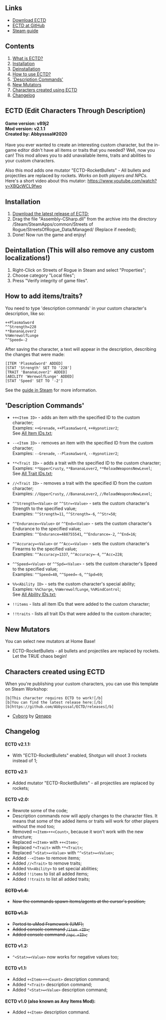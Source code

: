 ## Links ##
* [Download ECTD](https://github.com/Abbysssal/ECTD/releases)
* [ECTD at GitHub](https://github.com/Abbysssal/ECTD)
* [Steam guide](https://steamcommunity.com/sharedfiles/filedetails/?id=2093706214)

## Contents ##
1.	[What is ECTD?](https://github.com/Abbysssal/ECTD#ectd-edit-characters-through-description)
2.	[Installation](https://github.com/Abbysssal/ECTD#installation)
3.	[Deinstallation](https://github.com/Abbysssal/ECTD#deintallation-this-will-also-remove-any-custom-localizations)
4.	[How to use ECTD?](https://github.com/Abbysssal/ECTD#how-to-add-itemstraits)
5.	['Description Commands'](https://github.com/Abbysssal/ECTD#description-commands)
6.	[New Mutators](https://github.com/Abbysssal/ECTD#new-mutators)
7.	[Characters created using ECTD](https://github.com/Abbysssal/ECTD#characters-created-using-ectd)
8.	[Changelog](https://github.com/Abbysssal/ECTD#changelog)

## ECTD (Edit Characters Through Description) ##
#### Game version: v89j2<br/>Mod version: v2.1.1<br/>Created by: Abbysssal#2020 ####

Have you ever wanted to create an interesting custom character, but the in-game editor didn't have all items or traits that you needed? Well, now you can! This mod allows you to add unavailable items, traits and abilities to your custom characters.

Also this mod adds one mutator "ECTD-RocketBullets" - All bullets and projectiles are replaced by rockets. *Works on both players and NPCs.* Here's a short video about this mutator: https://www.youtube.com/watch?v=XBQcWCL9fwo

## Installation ##
1.	[Download the latest release of ECTD](https://github.com/Abbysssal/ECTD/releases);
1.  Drag the file "Assembly-CSharp.dll" from the archive into the directory /Steam/SteamApps/common/Streets of Rogue/StreetsOfRogue_Data/Managed/ (Replace if needed);
2.  Done! Now run the game and enjoy!

## Deintallation (This will also remove any custom localizations!) ##
1.  Right-Click on Streets of Rogue in Steam and select "Properties";
2.  Choose category "Local files";
3.  Press "Verify integrity of game files".

## How to add items/traits? ##
You need to type 'description commands' in your custom character's description, like so:
```
++PlasmaSword
^^Strength=228
**BananaLover2
%%WerewolfLunge
^^Speed=-2
```
After saving the character, a text will appear in the description, describing the changes that were made:
```
[ITEM 'PlasmaSword' ADDED]
[STAT 'Strength' SET TO '228']
[TRAIT 'BananaLover2' ADDED]
[ABILITY 'WerewolfLunge' ADDED]
[STAT 'Speed' SET TO '-2']
```

See the [guide in Steam](https://steamcommunity.com/sharedfiles/filedetails/?id=2093706214) for more information.

## 'Description Commands' ##

* `++<Item ID>` - adds an item with the specified ID to the custom character;
<br/>Examples: `++Grenade`, `++PlasmaSword`, `++Hypnotizer2`;
<br/>See [All Item IDs.txt](https://github.com/Abbysssal/ECTD/blob/master/All%20Item%20IDs.txt);

* `--<Item ID>` - removes an item with the specified ID from the custom character;
<br/>Examples: `--Grenade`, `--PlasmaSword`, `--Hypnotizer2`;

* `**<Trait ID>` - adds a trait with the specified ID to the custom character;
<br/>Examples: `**UpperCrusty`, `**BananaLover2`, `**ReloadWeaponsNewLevel`;
<br/>See [All Trait IDs.txt](https://github.com/Abbysssal/ECTD/blob/master/All%20Trait%20IDs.txt);

* `//<Trait ID>` - removes a trait with the specified ID from the custom character;
<br/>Examples: `//UpperCrusty`, `//BananaLover2`, `//ReloadWeaponsNewLevel`;

* `^^Strength=<Value>` or `^^Str=<Value>` - sets the custom character's Strength to the specified value;
<br/>Examples: `^^Strength=11`, `^^Strength=-6`, `^^Str=50`;

* `^^Endurance=<Value>` or `^^End=<Value>` - sets the custom character's Endurance to the specified value;
<br/>Examples: `^^Endurance=488755541`, `^^Endurance=-2`, `^^End=16`;

* `^^Accuracy=<Value>` or `^^Acc=<Value>` - sets the custom character's Firearms to the specified value;
<br/>Examples: `^^Accuracy=1337`, `^^Accuracy=-4`, `^^Acc=228`;

* `^^Speed=<Value>` or `^^Spd=<Value>` - sets the custom character's Speed to the specified value;
<br/>Examples: `^^Speed=40`, `^^Speed=-6`, `^^Spd=69`;

* `%%<Ability ID>` - sets the custom character's special ability;
<br/>Examples: `%%Charge`, `%%WerewolfLunge`, `%%MindControl`;
<br/>See [All Ability IDs.txt](https://github.com/Abbysssal/ECTD/blob/master/All%20Ability%20IDs.txt);

* `!!items` - lists all item IDs that were added to the custom character;

* `!!traits` - lists all trait IDs that were added to the custom character;

## New Mutators ##
You can select new mutators at Home Base!

* ECTD-RocketBullets - all bullets and projectiles are replaced by rockets. Let the TRUE chaos begin!

## Characters created using ECTD ##
When you're publishing your custom characters, you can use this template on Steam Workshop:
```
[b]This character requires ECTD to work![/b]
[b]You can find the latest release here:[/b]
[b]https://github.com/Abbysssal/ECTD/releases[/b]
```

* [Cyborg](https://steamcommunity.com/sharedfiles/filedetails/?id=2092648215) by [Qenapp](https://steamcommunity.com/id/Qenapp)

## Changelog ##

#### ECTD v2.1.1: ####
* With "ECTD-RocketBullets" enabled, Shotgun will shoot 3 rockets instead of 1;

#### ECTD v2.1: ####
* Added mutator "ECTD-RocketBullets" - all projectiles are replaced by rockets;

#### ECTD v2.0: ####
* Rewrote some of the code;
* Description commands now will apply changes to the character files. It means that some of the added items or traits will work for other players without the mod too;
* Removed `+<Item>++<Count>`, because it won't work with the new structure;
* Replaced `+<Item>` with `++<Item>`;
* Replaced `*<Trait>` with `**<Trait>`;
* Replaced `^<Stat>=<Value>` with `^^<Stat>=<Value>`;
* Added `--<Item>` to remove items;
* Added `//<Trait>` to remove traits;
* Added `%%<Ability>` to set special abilities;
* Added `!!items` to list all added items;
* Added `!!traits` to list all added traits;

#### ~~ECTD v1.4:~~ ####
* ~~Now the commands spawn items/agents at the cursor's position;~~

#### ~~ECTD v1.3:~~ ####
* ~~Ported to uMod Framework (UMF);~~
* ~~Added console command `/item <ID>`;~~
* ~~Added console command `/npc <ID>`;~~

#### ECTD v1.2: ####
* `^<Stat>=<Value>` now works for negative values too;

#### ECTD v1.1: ####
* Added `+<Item>++<Count>` description command;
* Added `*<Trait>` description command;
* Added `^<Stat>=<Value>` description command;

#### ECTD v1.0 (also known as Any Items Mod): ####
* Added `+<Item>` description command.